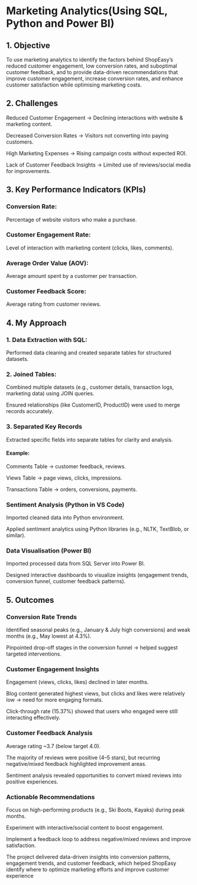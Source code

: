 # Marketing Analytics(Using SQL, Python and Power BI) #
## 1. Objective ##
To use marketing analytics to identify the factors behind ShopEasy’s reduced customer engagement, low conversion rates, and suboptimal customer feedback, and to provide data-driven recommendations that improve customer engagement, increase conversion rates, and enhance customer satisfaction while optimising marketing costs.

## 2. Challenges ##
Reduced Customer Engagement → Declining interactions with website & marketing content.

Decreased Conversion Rates → Visitors not converting into paying customers.

High Marketing Expenses → Rising campaign costs without expected ROI.

Lack of Customer Feedback Insights → Limited use of reviews/social media for improvements.

## 3. Key Performance Indicators (KPIs) ##
### Conversion Rate:
Percentage of website visitors who make a purchase.

### Customer Engagement Rate:
Level of interaction with marketing content (clicks, likes, comments).

### Average Order Value (AOV):
Average amount spent by a customer per transaction.

### Customer Feedback Score:
Average rating from customer reviews.

## 4. My Approach ## 
### 1. Data Extraction with SQL:
Performed data cleaning and created separate tables for structured datasets.
### 2. Joined Tables:

Combined multiple datasets (e.g., customer details, transaction logs, marketing data) using JOIN queries.

Ensured relationships (like CustomerID, ProductID) were used to merge records accurately.

### 3. Separated Key Records

Extracted specific fields into separate tables for clarity and analysis.

#### Example:
Comments Table → customer feedback, reviews.

Views Table → page views, clicks, impressions.

Transactions Table → orders, conversions, payments.

### Sentiment Analysis (Python in VS Code)

Imported cleaned data into Python environment.

Applied sentiment analytics using Python libraries (e.g., NLTK, TextBlob, or similar).

### Data Visualisation (Power BI)

Imported processed data from SQL Server into Power BI.

Designed interactive dashboards to visualize insights (engagement trends, conversion funnel, customer feedback patterns).

## 5. Outcomes ##

### Conversion Rate Trends

Identified seasonal peaks (e.g., January & July high conversions) and weak months (e.g., May lowest at 4.3%).

Pinpointed drop-off stages in the conversion funnel → helped suggest targeted interventions.

### Customer Engagement Insights

Engagement (views, clicks, likes) declined in later months.

Blog content generated highest views, but clicks and likes were relatively low → need for more engaging formats.

Click-through rate (15.37%) showed that users who engaged were still interacting effectively.

### Customer Feedback Analysis

Average rating ~3.7 (below target 4.0).

The majority of reviews were positive (4–5 stars), but recurring negative/mixed feedback highlighted improvement areas.

Sentiment analysis revealed opportunities to convert mixed reviews into positive experiences.

### Actionable Recommendations

Focus on high-performing products (e.g., Ski Boots, Kayaks) during peak months.

Experiment with interactive/social content to boost engagement.

Implement a feedback loop to address negative/mixed reviews and improve satisfaction.


The project delivered data-driven insights into conversion patterns, engagement trends, and customer feedback, which helped ShopEasy identify where to optimize marketing efforts and improve customer experience






